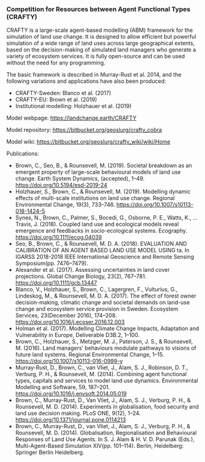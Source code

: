 ### Competition for Resources between Agent Functional Types (CRAFTY)

CRAFTY is a large-scale agent-based modelling (ABM) framework for the simulation of land use change. It is designed to allow efficient but powerful simulation of a wide range of land uses across large geographical extents, based on the decision-making of simulated land managers who generate a variety of ecosystem services. It is fully open-source and can be used without the need for any programming.

 
The basic framework is described in Murray-Rust et al. 2014, and the following variations and applications have also been produced:

- CRAFTY-Sweden: Blanco et al. (2017)
- CRAFTY-EU: Brown et al. (2019)
- Institutional modelling: Holzhauer et al. (2019)


Model webpage:
https://landchange.earth/CRAFTY

Model repository:
https://bitbucket.org/geoslurg/crafty_cobra

Model wiki:
https://bitbucket.org/geoslurg/crafty_wiki/wiki/Home

Publications: 

- Brown, C., Seo, B., & Rounsevell, M. (2019). Societal breakdown as an emergent property of large-scale behavioural models of land use change. Earth System Dynamics, (accepted), 1–49. https://doi.org/10.5194/esd-2019-24
- Holzhauer, S., Brown, C., & Rounsevell, M. (2019). Modelling dynamic effects of multi-scale institutions on land use change. Regional Environmental Change, 19(3), 733–746. https://doi.org/10.1007/s10113-018-1424-5
- Synes, N., Brown, C., Palmer, S., Bocedi, G., Osborne, P. E., Watts, K., … Travis, J. (2018). Coupled land use and ecological models reveal emergence and feedbacks in socio-ecological systems. Ecography. https://doi.org/10.1111/ecog.04039
- Seo, B., Brown, C., & Rounsevell, M. D. A. (2018). EVALUATION AND CALIBRATION OF AN AGENT BASED LAND USE MODEL USING ta. In IGARSS 2018-2018 IEEE International Geoscience and Remote Sensing Symposium(pp. 7476–7479).
- Alexander et al. (2017). Assessing uncertainties in land cover projections. Global Change Biology, 23(2), 767–781. https://doi.org/10.1111/gcb.13447
- Blanco, V., Holzhauer, S., Brown, C., Lagergren, F., Vulturius, G., Lindeskog, M., & Rounsevell, M. D. A. (2017). The effect of forest owner decision-making, climatic change and societal demands on land-use change and ecosystem service provision in Sweden. Ecosystem Services, 23(December 2016), 174–208. https://doi.org/10.1016/j.ecoser.2016.12.003
- Holman et al. (2017). Modelling Climate Change Impacts, Adaptation and Vulnerability in Europe, Deliverable D3B.2, 1–100.
- Brown, C., Holzhauer, S., Metzger, M. J., Paterson, J. S., & Rounsevell, M. (2016). Land managers’ behaviours modulate pathways to visions of future land systems. Regional Environmental Change, 1–15. https://doi.org/10.1007/s10113-016-0999-y
- Murray-Rust, D., Brown, C., van Vliet, J., Alam, S. J., Robinson, D. T., Verburg, P. H., & Rounsevell, M. (2014). Combining agent functional types, capitals and services to model land use dynamics. Environmental Modelling and Software, 59, 187–201. https://doi.org/10.1016/j.envsoft.2014.05.019
- Brown, C., Murray-Rust, D., Van Vliet, J., Alam, S. J., Verburg, P. H., & Rounsevell, M. D. (2014). Experiments in globalisation, food security and land use decision making. PLoS ONE, 9(12), 1–24. https://doi.org/10.1371/journal.pone.0114213
- Brown, C., Murray-Rust, D., van Vliet, J., Alam, S. J., Verburg, P. H., & Rounsevell, M. D. (2014). Globalisation, Regionalisation and Behavioural Responses of Land Use Agents. In S. J. Alam & H. V. D. Parunak (Eds.), Multi-Agent-Based Simulation XIV(pp. 101–114). Berlin, Heidelberg: Springer Berlin Heidelberg.

 

<!--# The data give the speed of cars and the distances taken to stop. Note that the data were recorded in the 1920s.
# # In case you're looking for specific information an are not able to find it, drop an email to calum.brown@kit.edu saying what you miss and where you are expecting that information.
https://landchange.earth 

# * **Speed** - speed (mph)
# * **Dist** - stopping distance (ft) --> 
